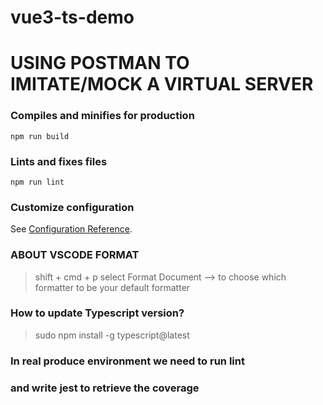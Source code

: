 # vue3-ts-demo
# USING POSTMAN TO IMITATE/MOCK A VIRTUAL SERVER
### Compiles and minifies for production
```
npm run build
```
### Lints and fixes files
```
npm run lint
```
### Customize configuration
See [Configuration Reference](https://cli.vuejs.org/config/).

### ABOUT VSCODE FORMAT
> shift + cmd + p
> select Format Document  --> to choose which formatter to be your default formatter

### How to update Typescript version?
> sudo npm install -g typescript@latest

### In real produce environment we need to run lint 
### and write jest to retrieve the coverage
